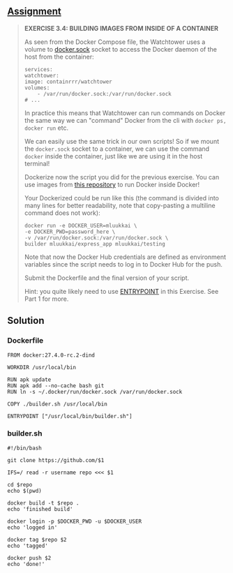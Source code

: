## [Assignment](https://devopswithdocker.com/part-1/section-1#exercises-11-12)

> **EXERCISE 3.4: BUILDING IMAGES FROM INSIDE OF A CONTAINER**
> 
> As seen from the Docker Compose file, the Watchtower uses a volume to [docker.sock](https://stackoverflow.com/questions/35110146/what-is-the-purpose-of-the-file-docker-sock) socket to access the Docker daemon of the host from the container:
> 
>     services:
>     watchtower:
>     image: containrrr/watchtower
>     volumes:
>         - /var/run/docker.sock:/var/run/docker.sock
>     # ...
> 
> In practice this means that Watchtower can run commands on Docker the same way we can "command" Docker from the cli with `docker ps, docker run` etc.
> 
> We can easily use the same trick in our own scripts! So if we mount the `docker.sock` socket to a container, we can use the command `docker` inside the container, just like we are using it in the host terminal!
> 
> Dockerize now the script you did for the previous exercise. You can use images from [this repository](https://hub.docker.com/_/docker) to run Docker inside Docker!
> 
> Your Dockerized could be run like this (the command is divided into many lines for better readability, note that copy-pasting a multiline command does not work):
> 
>     docker run -e DOCKER_USER=mluukkai \
>     -e DOCKER_PWD=password_here \
>     -v /var/run/docker.sock:/var/run/docker.sock \
>     builder mluukkai/express_app mluukkai/testing
> 
> Note that now the Docker Hub credentials are defined as environment variables since the script needs to log in to Docker Hub for the push.
> 
> Submit the Dockerfile and the final version of your script.
> 
> Hint: you quite likely need to use [ENTRYPOINT](https://docs.docker.com/reference/dockerfile/#entrypoint) in this Exercise. See Part 1 for more.

## Solution

### Dockerfile

    FROM docker:27.4.0-rc.2-dind

    WORKDIR /usr/local/bin

    RUN apk update
    RUN apk add --no-cache bash git
    RUN ln -s ~/.docker/run/docker.sock /var/run/docker.sock

    COPY ./builder.sh /usr/local/bin

    ENTRYPOINT ["/usr/local/bin/builder.sh"]


### builder.sh

    #!/bin/bash

    git clone https://github.com/$1

    IFS=/ read -r username repo <<< $1

    cd $repo
    echo $(pwd)

    docker build -t $repo . 
    echo 'finished build'

    docker login -p $DOCKER_PWD -u $DOCKER_USER
    echo 'logged in'

    docker tag $repo $2
    echo 'tagged'

    docker push $2
    echo 'done!'

